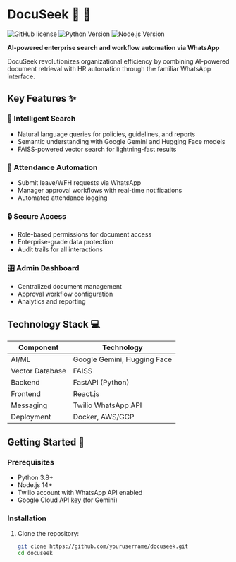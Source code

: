 # DocuSeek :mag_right: :rocket:

![GitHub license](https://img.shields.io/badge/license-MIT-blue.svg)
![Python Version](https://img.shields.io/badge/python-3.8%2B-blue)
![Node.js Version](https://img.shields.io/badge/node.js-14%2B-green)

**AI-powered enterprise search and workflow automation via WhatsApp**

DocuSeek revolutionizes organizational efficiency by combining AI-powered document retrieval with HR automation through the familiar WhatsApp interface.

## Key Features :sparkles:

### :brain: Intelligent Search
- Natural language queries for policies, guidelines, and reports
- Semantic understanding with Google Gemini and Hugging Face models
- FAISS-powered vector search for lightning-fast results

### :date: Attendance Automation
- Submit leave/WFH requests via WhatsApp
- Manager approval workflows with real-time notifications
- Automated attendance logging

### :lock: Secure Access
- Role-based permissions for document access
- Enterprise-grade data protection
- Audit trails for all interactions

### :control_knobs: Admin Dashboard
- Centralized document management
- Approval workflow configuration
- Analytics and reporting

## Technology Stack :computer:

| Component        | Technology               |
|-----------------|--------------------------|
| AI/ML           | Google Gemini, Hugging Face |
| Vector Database | FAISS                    |
| Backend         | FastAPI (Python)         |
| Frontend        | React.js                 |
| Messaging       | Twilio WhatsApp API      |
| Deployment      | Docker, AWS/GCP          |

## Getting Started :rocket:

### Prerequisites

- Python 3.8+
- Node.js 14+
- Twilio account with WhatsApp API enabled
- Google Cloud API key (for Gemini)

### Installation

1. Clone the repository:
   ```bash
   git clone https://github.com/yourusername/docuseek.git
   cd docuseek
